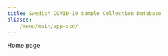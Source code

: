 ```yaml
---
title: Swedish COVID-19 Sample Collection Database
aliases:
    /menu/main/app-scd/
---
```

Home page
